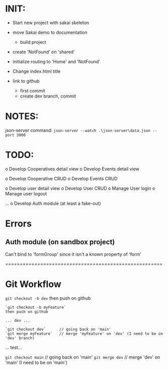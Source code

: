 # INIT: 
- Start new project with sakai skeleton
- move Sakai demo to documentation
	- build project
- create 'NotFound' on 'shared'
- initialize routing to 'Home' and 'NotFound'

- Change index.html title

- link to github
	- first commit
	- create dev branch, commit

# NOTES:
json-server command:
`json-server --watch .\json-server\data.json --port 3000`


# TODO:
o Develop Cooperatives detail view
o Develop Events detail view

o Develop Cooperative CRUD
o Develop Events CRUD

o Develop user detail view
o Develop User CRUD
o Manage User login
o Manage user logout

...
o Develop Auth module (at least a fake-out)


# Errors
## Auth module (on sandbox project)
Can't bind to 'formGroup' since it isn't a known property of 'form'


======================================================

# Git Workflow
`git checkout -b dev`
then push on github

	`git checkout -b myFeature`
	then push on github

	... dev ...

	`git checkout dev`		// going back on 'main'
	`git merge myFeature` 	// merge 'myFeature' on 'dev' (I need to be on 'dev' branch)

... test...

`git checkout main` 		// going back on 'main'
`git merge dev` 			// merge 'dev' on 'main' (I need to be on 'main')
